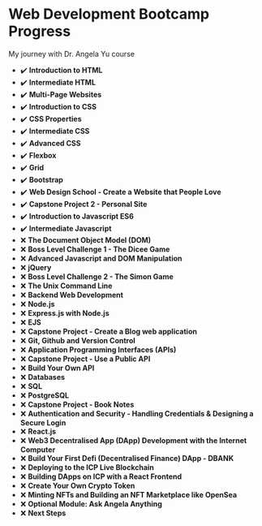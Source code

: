 # Web Development Bootcamp Progress
 My journey with Dr. Angela Yu course

- ✔️ **Introduction to HTML**
- ✔️ **Intermediate HTML**
- ✔️ **Multi-Page Websites**
- ✔️ **Introduction to CSS**
- ✔️ **CSS Properties**
- ✔️ **Intermediate CSS**
- ✔️ **Advanced CSS**
- ✔️ **Flexbox**
- ✔️ **Grid**
- ✔️ **Bootstrap**
- ✔️ **Web Design School - Create a Website that People Love**
- ✔️ **Capstone Project 2 - Personal Site**
- ✔️ **Introduction to Javascript ES6**
- ✔️ **Intermediate Javascript**
- ❌ **The Document Object Model (DOM)**
- ❌ **Boss Level Challenge 1 - The Dicee Game**
- ❌ **Advanced Javascript and DOM Manipulation**
- ❌ **jQuery**
- ❌ **Boss Level Challenge 2 - The Simon Game**
- ❌ **The Unix Command Line**
- ❌ **Backend Web Development**
- ❌ **Node.js**
- ❌ **Express.js with Node.js**
- ❌ **EJS**
- ❌ **Capstone Project - Create a Blog web application**
- ❌ **Git, Github and Version Control**
- ❌ **Application Programming Interfaces (APIs)**
- ❌ **Capstone Project - Use a Public API**
- ❌ **Build Your Own API**
- ❌ **Databases**
- ❌ **SQL**
- ❌ **PostgreSQL**
- ❌ **Capstone Project - Book Notes**
- ❌ **Authentication and Security - Handling Credentials & Designing a Secure Login**
- ❌ **React.js**
- ❌ **Web3 Decentralised App (DApp) Development with the Internet Computer**
- ❌ **Build Your First Defi (Decentralised Finance) DApp - DBANK**
- ❌ **Deploying to the ICP Live Blockchain**
- ❌ **Building DApps on ICP with a React Frontend**
- ❌ **Create Your Own Crypto Token**
- ❌ **Minting NFTs and Building an NFT Marketplace like OpenSea**
- ❌ **Optional Module: Ask Angela Anything**
- ❌ **Next Steps**

